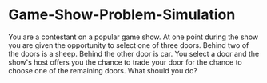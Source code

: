# Game-Show-Problem-Simulation
You are a contestant on a popular game show.  At one point during the show you are given the opportunity to select one of three doors. Behind two of the doors is a sheep. Behind the other door is car. You select a door and the show's host offers you the chance to trade your door for the chance to choose one of the remaining doors. What should you do?
